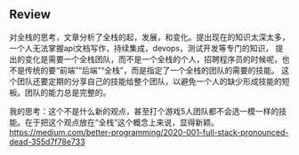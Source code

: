 ## Review
对全栈的思考，文章分析了全栈的起，发展，和变化。提出现在的知识太深太多，一个人无法掌握api文档写作，持续集成，devops，测试开发等专门的知识，
提出的变化是需要一个全栈团队，而不是一个全栈的个人，招聘程序员的时候呢，也不是传统的要“前端”“后端”“全栈”，而是指定了一个全栈的团队的需要的技能。
这个团队还要定期的分享自己的技能给整个团队，以避免一个人的缺少形成技能的短板。团队的能力总是完整的。


我的思考：这个不是什么新的观点，甚至打个游戏5人团队都不会选一模一样的技能。在于把这个观点放在“全栈”这个概念上来说，显得新颖。
https://medium.com/better-programming/2020-001-full-stack-pronounced-dead-355d7f78e733
